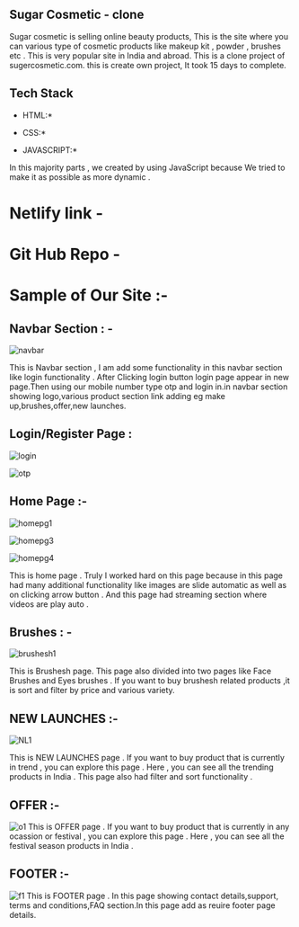## Sugar Cosmetic - clone 
  Sugar cosmetic is selling online beauty products, This is the site where you can various type of cosmetic products like makeup kit , powder , brushes etc . 
  This is very popular site in India and abroad. This is a clone project of sugercosmetic.com. this is create own project, It took 15 days to complete.

## Tech Stack

* HTML:* 

* CSS:* 

* JAVASCRIPT:*

In this majority parts , we created by using JavaScript because We tried to make it as possible as more dynamic .

# Netlify link -


# Git Hub Repo -


# Sample of Our Site :-

## Navbar Section : -

![navbar](https://github.com/bajiraochavan1994/clone_website/assets/103200590/b57f7e07-8e43-4fa8-9137-15fba1123ed0)

This is Navbar section , I am add some functionality in this navbar section like login functionality . After Clicking login button login page appear in new  page.Then using our mobile number type otp and login in.in navbar section showing logo,various product section link adding eg make up,brushes,offer,new launches.

## Login/Register Page :
![login](https://github.com/bajiraochavan1994/clone_website/assets/103200590/1aaf8f83-097c-47b3-9159-79239b8ab8e0)

![otp](https://github.com/bajiraochavan1994/clone_website/assets/103200590/7438d7e9-f801-4054-9fbd-76ce42a0df9d)

## Home Page :-
![homepg1](https://github.com/bajiraochavan1994/clone_website/assets/103200590/51cb7850-04b4-4db7-9006-a0f299461db7)

![homepg3](https://github.com/bajiraochavan1994/clone_website/assets/103200590/72168e1c-eea3-4f78-9c3c-4956a0b2ae33)

![homepg4](https://github.com/bajiraochavan1994/clone_website/assets/103200590/51daf1cf-062e-4d1c-8684-95bb081e458b)

This is home page . Truly I worked hard on this page because in this page had many additional functionality like images are slide automatic as well as on clicking arrow button . And this page had streaming section where videos are play auto .

## Brushes : -

![brushesh1](https://github.com/bajiraochavan1994/clone_website/assets/103200590/61ac4fcd-7c3c-483e-92d9-964375029c4c)

This is Brushesh page.  This page also divided into two pages like Face Brushes and Eyes brushes . If you want to buy brushesh related products ,it is sort and filter by price and various variety.

## NEW LAUNCHES :-
![NL1](https://github.com/bajiraochavan1994/clone_website/assets/103200590/445d3d14-fa6d-4d7b-b9eb-4984bb4e45c6)

This is NEW LAUNCHES page . If you want to buy product that is currently in trend , you can explore this page . Here , you can see all the trending products in India . This page also had filter and sort functionality .

## OFFER :-
![o1](https://github.com/bajiraochavan1994/clone_website/assets/103200590/371ebf5e-88b2-4e48-8134-dd7b5f7089f7)
This is OFFER page . If you want to buy product that is currently in any ocassion or festival , you can explore this page . Here , you can see all the festival season products in India .

## FOOTER :-

![f1](https://github.com/bajiraochavan1994/clone_website/assets/103200590/1cf007fd-a72a-453e-bccd-aed715a7eed5)
This is FOOTER page . In this page showing contact details,support, terms and conditions,FAQ section.In this page add as reuire footer page details.



